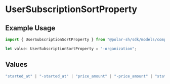 # UserSubscriptionSortProperty

## Example Usage

```typescript
import { UserSubscriptionSortProperty } from "@polar-sh/sdk/models/components";

let value: UserSubscriptionSortProperty = "-organization";
```

## Values

```typescript
"started_at" | "-started_at" | "price_amount" | "-price_amount" | "status" | "-status" | "organization" | "-organization" | "product" | "-product"
```